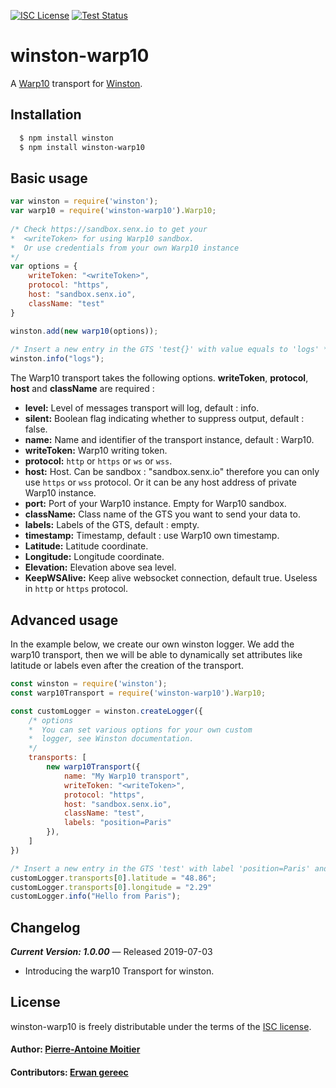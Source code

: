 [![ISC License][license-image]][license-url]
[![Test Status][test-image]][test-url]

# winston-warp10

A [Warp10][0] transport for [Winston][1].

## Installation

``` bash
  $ npm install winston
  $ npm install winston-warp10
```

## Basic usage
``` js
var winston = require('winston');
var warp10 = require('winston-warp10').Warp10;
  
/* Check https://sandbox.senx.io to get your 
*  <writeToken> for using Warp10 sandbox.
*  Or use credentials from your own Warp10 instance
*/ 
var options = {
    writeToken: "<writeToken>",
    protocol: "https",    
    host: "sandbox.senx.io",
    className: "test"
}

winston.add(new warp10(options));
  
/* Insert a new entry in the GTS 'test{}' with value equals to 'logs' */
winston.info("logs");
```

The Warp10 transport takes the following options. **writeToken**, **protocol**, **host** and **className** are required :

* __level:__ Level of messages transport will log, default : info.
* __silent:__ Boolean flag indicating whether to suppress output, default : false.
* __name:__ Name and identifier of the transport instance, default : Warp10.
* __writeToken:__ Warp10 writing token.
* __protocol:__ ```http``` or ```https``` or ```ws``` or ```wss```.
* __host:__ Host. Can be sandbox : "sandbox.senx.io" therefore you can only use ```https``` or ```wss``` protocol. Or it can be any host address of private Warp10 instance.
* __port:__ Port of your Warp10 instance. Empty for Warp10 sandbox.
* __className:__ Class name of the GTS you want to send your data to.
* __labels:__ Labels of the GTS, default : empty.
* __timestamp:__ Timestamp, default : use Warp10 own timestamp.
* __Latitude:__ Latitude coordinate.
* __Longitude:__ Longitude coordinate.
* __Elevation:__ Elevation above sea level.
* __KeepWSAlive:__ Keep alive websocket connection, default true. Useless in ```http``` or ```https``` protocol.


## Advanced usage

In the example below, we create our own winston logger. We add the warp10 transport, then we will be able to dynamically set attributes like latitude or labels even after the creation of the transport.  

``` js
const winston = require('winston');
const warp10Transport = require('winston-warp10').Warp10;

const customLogger = winston.createLogger({
    /* options 
    *  You can set various options for your own custom
    *  logger, see Winston documentation.
    */
    transports: [
        new warp10Transport({
            name: "My Warp10 transport",
            writeToken: "<writeToken>",
            protocol: "https",
            host: "sandbox.senx.io",
            className: "test",
            labels: "position=Paris"
        }),
    ] 
})

/* Insert a new entry in the GTS 'test' with label 'position=Paris' and value equals to 'Hello from Paris', at Eiffel Tower's geographic position */
customLogger.transports[0].latitude = "48.86";
customLogger.transports[0].longitude = "2.29"
customLogger.info("Hello from Paris");
```

Changelog
---------

***Current Version: 1.0.00*** — Released 2019-07-03

* Introducing the warp10 Transport for winston.


## License

winston-warp10 is freely distributable under the terms of the [ISC license][license-url].


#### Author: [Pierre-Antoine Moitier](https://github.com/Pierre-AntoineM)
#### Contributors: [Erwan gereec](https://github.com/wawanopoulos)

[0]: https://www.warp10.io/
[1]: https://github.com/winstonjs/winston

[license-image]: http://img.shields.io/badge/license-ISC-blue.svg?style=flat
[license-url]: LICENSE

[test-image]: https://img.shields.io/badge/Abstract%20winston%20transport%20test-passing-green.svg
[test-url]: test/winston-warp10-test.js
